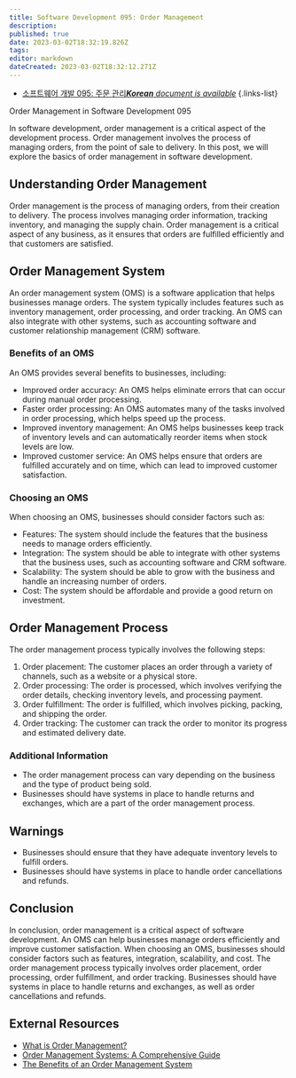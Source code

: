 ```yaml
---
title: Software Development 095: Order Management
description: 
published: true
date: 2023-03-02T18:32:19.826Z
tags: 
editor: markdown
dateCreated: 2023-03-02T18:32:12.271Z
---
```


- [소프트웨어 개발 095: 주문 관리***Korean** document is available*](/ko/Knowledge-base/Software-Development/Learning/software-development-095-order-management)
{.links-list}


Order Management in Software Development 095

In software development, order management is a critical aspect of the development process. Order management involves the process of managing orders, from the point of sale to delivery. In this post, we will explore the basics of order management in software development.

## Understanding Order Management

Order management is the process of managing orders, from their creation to delivery. The process involves managing order information, tracking inventory, and managing the supply chain. Order management is a critical aspect of any business, as it ensures that orders are fulfilled efficiently and that customers are satisfied.

## Order Management System

An order management system (OMS) is a software application that helps businesses manage orders. The system typically includes features such as inventory management, order processing, and order tracking. An OMS can also integrate with other systems, such as accounting software and customer relationship management (CRM) software.

### Benefits of an OMS

An OMS provides several benefits to businesses, including:

- Improved order accuracy: An OMS helps eliminate errors that can occur during manual order processing.
- Faster order processing: An OMS automates many of the tasks involved in order processing, which helps speed up the process.
- Improved inventory management: An OMS helps businesses keep track of inventory levels and can automatically reorder items when stock levels are low.
- Improved customer service: An OMS helps ensure that orders are fulfilled accurately and on time, which can lead to improved customer satisfaction.

### Choosing an OMS

When choosing an OMS, businesses should consider factors such as:

- Features: The system should include the features that the business needs to manage orders efficiently.
- Integration: The system should be able to integrate with other systems that the business uses, such as accounting software and CRM software.
- Scalability: The system should be able to grow with the business and handle an increasing number of orders.
- Cost: The system should be affordable and provide a good return on investment.

## Order Management Process

The order management process typically involves the following steps:

1. Order placement: The customer places an order through a variety of channels, such as a website or a physical store.
2. Order processing: The order is processed, which involves verifying the order details, checking inventory levels, and processing payment.
3. Order fulfillment: The order is fulfilled, which involves picking, packing, and shipping the order.
4. Order tracking: The customer can track the order to monitor its progress and estimated delivery date.

### Additional Information

- The order management process can vary depending on the business and the type of product being sold.
- Businesses should have systems in place to handle returns and exchanges, which are a part of the order management process.

## Warnings

- Businesses should ensure that they have adequate inventory levels to fulfill orders.
- Businesses should have systems in place to handle order cancellations and refunds.

## Conclusion

In conclusion, order management is a critical aspect of software development. An OMS can help businesses manage orders efficiently and improve customer satisfaction. When choosing an OMS, businesses should consider factors such as features, integration, scalability, and cost. The order management process typically involves order placement, order processing, order fulfillment, and order tracking. Businesses should have systems in place to handle returns and exchanges, as well as order cancellations and refunds.

## External Resources

- [What is Order Management?](https://www.investopedia.com/terms/o/order-management.asp)
- [Order Management Systems: A Comprehensive Guide](https://www.shipbob.com/blog/order-management-systems/)
- [The Benefits of an Order Management System](https://www.saleswarp.com/blog/5-benefits-of-an-order-management-system/)